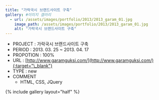```yaml
---
title: "가락국시 브랜드사이트 구축"
gallery: #이미지 갤러리
  - url: /assets/images/portfolio/2013/2013_garam_01.jpg
    image_path: /assets/images/portfolio/2013/2013_garam_01.jpg
    alt: "가락국시 브랜드사이트 구축"
---
```


- PROJECT : 가락국시 브랜드사이트 구축
- PERIOD : 2013. 03. 25 ~ 2013. 04. 17
- PROPOTION : 100%
- URL : [http://www.garamguksi.com/](http://www.garamguksi.com/){:target="\_blank"}
- TYPE : new
- COMMENT
  - HTML, CSS, JQuery

{% include gallery layout="half" %}
